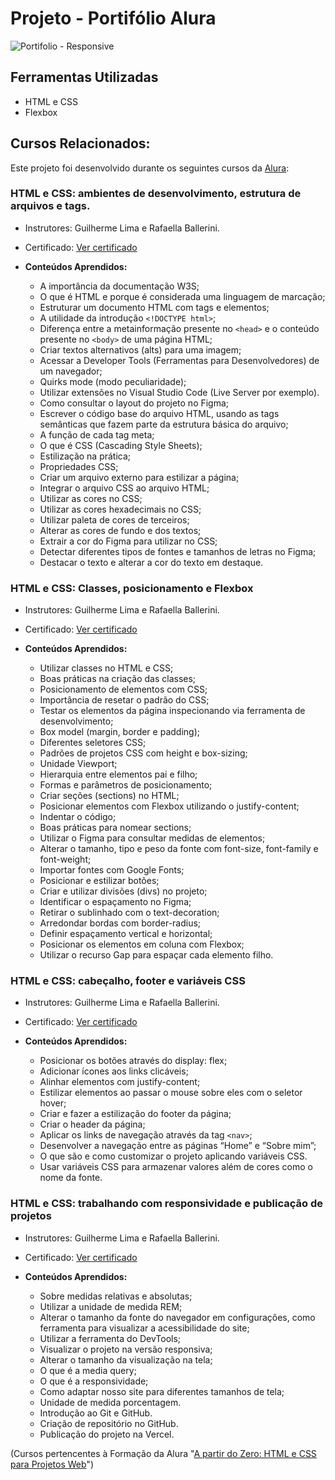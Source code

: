# Projeto - Portifólio Alura

![Portifolio - Responsive](https://github.com/lehrissio/portifolio-alura/assets/103052994/06965a65-dfe7-471a-a5db-0441f0dd61fb)

## Ferramentas Utilizadas
  * HTML e CSS
  * Flexbox

## Cursos Relacionados:
Este projeto foi desenvolvido durante os seguintes cursos da [Alura](https://www.alura.com.br/):



### HTML e CSS: ambientes de desenvolvimento, estrutura de arquivos e tags.

  * Instrutores: Guilherme Lima e Rafaella Ballerini.
  * Certificado: [Ver certificado](https://cursos.alura.com.br/certificate/a22f5ecc-3066-47ca-9fa8-87f161f04526?lang=pt_BR)

  * **Conteúdos Aprendidos:**
    - A importância da documentação W3S;
    - O que é HTML e porque é considerada uma linguagem de marcação;
    - Estruturar um documento HTML com tags e elementos;
    - A utilidade da introdução `<!DOCTYPE html>`;
    - Diferença entre a metainformação presente no `<head>` e o conteúdo presente no `<body>` de uma página HTML;
    - Criar textos alternativos (alts) para uma imagem;
    - Acessar a Developer Tools (Ferramentas para Desenvolvedores) de um navegador;
    - Quirks mode (modo peculiaridade);
    - Utilizar extensões no Visual Studio Code (Live Server por exemplo).
    - Como consultar o layout do projeto no Figma;
    - Escrever o código base do arquivo HTML, usando as tags semânticas que fazem parte da estrutura básica do arquivo;
    - A função de cada tag meta;
    - O que é CSS (Cascading Style Sheets);
    - Estilização na prática;
    - Propriedades CSS;
    - Criar um arquivo externo para estilizar a página;
    - Integrar o arquivo CSS ao arquivo HTML;
    - Utilizar as cores no CSS;
    - Utilizar as cores hexadecimais no CSS;
    - Utilizar paleta de cores de terceiros;
    - Alterar as cores de fundo e dos textos;
    - Extrair a cor do Figma para utilizar no CSS;
    - Detectar diferentes tipos de fontes e tamanhos de letras no Figma;
    - Destacar o texto e alterar a cor do texto em destaque.

### HTML e CSS: Classes, posicionamento e Flexbox

  * Instrutores: Guilherme Lima e Rafaella Ballerini.
  * Certificado: [Ver certificado](https://cursos.alura.com.br/certificate/b2801ca3-bfd0-4d8b-8436-ea77637e1a26?lang=pt_BR)
  
  * **Conteúdos Aprendidos:**
    - Utilizar classes no HTML e CSS;
    - Boas práticas na criação das classes;
    - Posicionamento de elementos com CSS;
    - Importância de resetar o padrão do CSS;
    - Testar os elementos da página inspecionando via ferramenta de desenvolvimento;
    - Box model (margin, border e padding);
    - Diferentes seletores CSS;
    - Padrões de projetos CSS com height e box-sizing;
    - Unidade Viewport;
    - Hierarquia entre elementos pai e filho;
    - Formas e parâmetros de posicionamento;
    - Criar seções (sections) no HTML;
    - Posicionar elementos com Flexbox utilizando o justify-content;
    - Indentar o código;
    - Boas práticas para nomear sections;
    - Utilizar o Figma para consultar medidas de elementos;
    - Alterar o tamanho, tipo e peso da fonte com font-size, font-family e font-weight;
    - Importar fontes com Google Fonts;
    - Posicionar e estilizar botões;
    - Criar e utilizar divisões (divs) no projeto;
    - Identificar o espaçamento no Figma;
    - Retirar o sublinhado com o text-decoration;
    - Arredondar bordas com border-radius;
    - Definir espaçamento vertical e horizontal;
    - Posicionar os elementos em coluna com Flexbox;
    - Utilizar o recurso Gap para espaçar cada elemento filho.
  
### HTML e CSS: cabeçalho, footer e variáveis CSS

  * Instrutores: Guilherme Lima e Rafaella Ballerini.
  * Certificado: [Ver certificado](https://cursos.alura.com.br/certificate/64481a1c-5a7b-4118-bb08-5d50e6473e88?lang=pt_BR)
  
  * **Conteúdos Aprendidos:**
    - Posicionar os botões através do display: flex;
    - Adicionar ícones aos links clicáveis;
    - Alinhar elementos com justify-content;
    - Estilizar elementos ao passar o mouse sobre eles com o seletor hover;
    - Criar e fazer a estilização do footer da página;
    - Criar o header da página;
    - Aplicar os links de navegação através da tag `<nav>`;
    - Desenvolver a navegação entre as páginas “Home” e “Sobre mim”;
    - O que são e como customizar o projeto aplicando variáveis CSS.
    - Usar variáveis CSS para armazenar valores além de cores como o nome da fonte.
  
### HTML e CSS: trabalhando com responsividade e publicação de projetos

  * Instrutores: Guilherme Lima e Rafaella Ballerini.
  * Certificado: [Ver certificado](https://cursos.alura.com.br/certificate/dbba3570-7cc8-470e-a85b-b9d44c512004?lang=pt_)
  
  * **Conteúdos Aprendidos:**
    - Sobre medidas relativas e absolutas;
    - Utilizar a unidade de medida REM;
    - Alterar o tamanho da fonte do navegador em configurações, como ferramenta para visualizar a acessibilidade do site;
    - Utilizar a ferramenta do DevTools;
    - Visualizar o projeto na versão responsiva;
    - Alterar o tamanho da visualização na tela;
    - O que é a media query;
    - O que é a responsividade;
    - Como adaptar nosso site para diferentes tamanhos de tela;
    - Unidade de medida porcentagem.
    - Introdução ao Git e GitHub.
    - Criação de repositório no GitHub.
    - Publicação do projeto na Vercel.

(Cursos pertencentes à Formação da Alura "[A partir do Zero: HTML e CSS para Projetos Web](https://cursos.alura.com.br/degree/certificate/2e85c664-e5e4-450f-9994-074e43c763e0?lang=pt_BR)")
